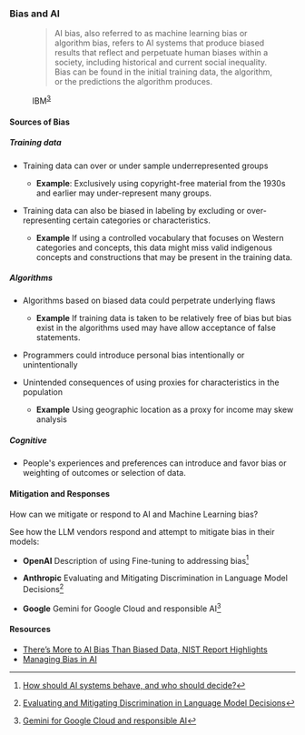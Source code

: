 ### Bias and AI

<figure>
  <blockquote class="blockquote">
   <p>
   AI bias, also referred to as machine learning bias or algorithm bias, refers 
   to AI systems that produce biased results that reflect and perpetuate human 
   biases within a society, including historical and current social inequality. 
   Bias can be found in the initial training data, the algorithm, or the 
   predictions the algorithm produces.
   </p>
  </blockquote>
  <figcaption class="blockquote-footer" markdown="span">
   IBM<sup><a class="footnote-ref" href="#fn:IBM_AI_BIAS">3</a></sup>
  </figcaption>
</figure>


#### Sources of Bias

##### Training data
- Training data can over or under sample underrepresented groups
  
    - **Example**:
      Exclusively using copyright-free material from the 1930s and earlier 
      may under-represent many groups.
 
- Training data can also be biased in labeling by excluding or over-representing
  certain categories or characteristics.

    - **Example**
      If using a controlled vocabulary that focuses on Western categories and concepts,
      this data might miss valid indigenous concepts and constructions that may be present in the
      training data.  

##### Algorithms
- Algorithms based on biased data could perpetrate underlying flaws
    - **Example**
      If training data is taken to be relatively free of bias but bias exist in the 
      algorithms used may have allow acceptance of false statements. 
  
- Programmers could introduce personal bias intentionally or unintentionally

- Unintended consequences of using proxies for characteristics in the 
  population

    - **Example**
      Using geographic location as a proxy for income may skew analysis 

##### Cognitive
- People's experiences and preferences can introduce and favor bias or 
  weighting of outcomes or selection of data.


#### Mitigation and Responses
How can we mitigate or respond to AI and Machine Learning bias? 

See how the LLM vendors respond and attempt to mitigate bias in their models:

- **OpenAI** Description of using Fine-tuning to addressing bias[^HOW_AI_BEHAVE]

- **Anthropic** Evaluating and Mitigating Discrimination in Language Model Decisions[^CLAUDE_LANG]

- **Google** Gemini for Google Cloud and responsible AI[^GEMINI]

[^IBM_AI_BIAS]: [Shedding light on AI bias with real world examples](https://www.ibm.com/blog/shedding-light-on-ai-bias-with-real-world-examples/)
[^HOW_AI_BEHAVE]: [How should AI systems behave, and who should decide?](https://openai.com/index/how-should-ai-systems-behave/)
[^CLAUDE_LANG]: [Evaluating and Mitigating Discrimination in Language Model Decisions](https://www.anthropic.com/news/evaluating-and-mitigating-discrimination-in-language-model-decisions)
[^GEMINI]: [Gemini for Google Cloud and responsible AI](https://cloud.google.com/gemini/docs/discover/responsible-ai)

#### Resources 
- [There’s More to AI Bias Than Biased Data, NIST Report Highlights](https://www.nist.gov/news-events/news/2022/03/theres-more-ai-bias-biased-data-nist-report-highlights)
- [Managing Bias in AI](https://lin-web.clarkson.edu/~jmatthew/publications/ManagingBiasInAI_CAMERAREADY.pdf) 

